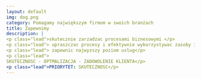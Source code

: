 ```yaml
---
layout: default
img: dog.png
category: Pomagamy największym firmom w swoich branżach
title: Zapewnimy
description: |
<p class="lead">skutecznie zarzadzac procesami biznesowymi </p>
<p class="lead"> upraszczac procesy i efektywnie wykorzystywac zasoby i potencjal LUDZI </p>
<p class="lead"> zapewnic najwyzszy poziom uslug</p>
<p class="lead">
SKUTECZNOSC - OPTMALIZACJA - ZADOWOLENIE KLIENTA</p>
<p class="lead">PRIORYTET: SKUTECZNOSC</p>
---
```


